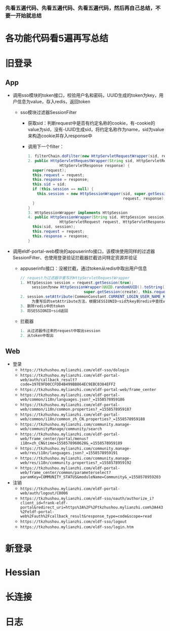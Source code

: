 ### 先看五遍代码、先看五遍代码、先看五遍代码，然后再自己总结，不要一开始就总结



# 各功能代码看5遍再写总结

# 旧登录

## App

* 调用sso模块的token接口，校验用户名和密码，UUID生成的token为key，用户信息为value，存入redis，返回token

  * sso模块过滤器SessionFilter

    * 获取sid：判断request中是否有约定名称的cookie，有-cookie的value为sid，没有-UUID生成sid，将约定名称作为name，sid为value来构造cookie并存入response中

    * 调用下一个filter：

      ```java
      1. filterChain.doFilter(new HttpServletRequestWrapper(sid, request, response), response);
      2. public HttpServletRequestWrapper(String sid, HttpServletRequest request,
      	            HttpServletResponse response) {
        super(request);
        this.request = request;
        this.response = response;
        this.sid = sid;         
        if (this.session == null) {
          this.session = new HttpSessionWrapper(sid, super.getSession(false),
                                                request, response);
        }
      }
      3. HttpSessionWrapper implements HttpSession
      4. public HttpSessionWrapper(String sid, HttpSession session,
      	            HttpServletRequest request, HttpServletResponse response) {
        this(sid, session);
        this.request = request;
        this.response = response;
      }
      ```

* 调用eldf-portal-web模块的appuserinfo接口，该模块使用同样的过滤器SessionFilter、也使用登录验证拦截器拦截访问特定资源并验证

  * appuserinfo接口：没被拦截，通过token从redis中取出用户信息

    ```java
    // request为过滤器中重写的HttpServletRequestWrapper
    1. HttpSession session = request.getSession(true);
    	 session为new HttpSessionWrapper(UUID.randomUUID().toString(),
    	                        super.getSession(create), this.request, this.response);
    2. session.setAttribute(CommonConstant.CURRENT_LOGIN_USER_NAME_KEY, username);
    	 为重写后的setAttribute方法，根据SESSIONID+sid为key到redis中查找value为Map的session，没有则新建Map为sesssion，存入name、value参数，然后再存入redis
    3. 删除redis中的token
    3. 将SESSIONID+sid返回
    ```

  * 拦截器

    ```java
    1. 从过滤器传过来的request中取出session
    2. 从token中取出
    ```

    



## Web

* 登录
  * `https://tkzhushou.mylianzhi.com/eldf-sso/dologin`
  * `https://tkzhushou.mylianzhi.com/eldf-portal-web/auth/callback_result?code=197E9FD0CCFDD4B499BB864EC9EBC0384EFF2`
  * `https://tkzhushou.mylianzhi.com/eldf-portal-web/frame_center`
  * `https://tkzhushou.mylianzhi.com/eldf-portal-web/common/i18n/languages.json?_=1558578959186`
  * `https://tkzhushou.mylianzhi.com/eldf-portal-web/common/i18n/common.properties?_=1558578959187`
  * `https://tkzhushou.mylianzhi.com/eldf-portal-web/common/i18n/common_zh_CN.properties?_=1558578959188`
  * `https://tkzhushou.mylianzhi.com/community.manage-web/communityManage/community/search`
  * `https://tkzhushou.mylianzhi.com/eldf-portal-web/frame_center/portal/menus?i18n=zh_CN&time=1558578960628&_=1558578959189`
  * `https://tkzhushou.mylianzhi.com/community.manage-web/res/i18n/languages.json?_=1558578959191`
  * `https://tkzhushou.mylianzhi.com/community.manage-web/res/i18n/community.properties?_=1558578959192`
  * `https://tkzhushou.mylianzhi.com/eldf-portal-web/frame_center/common/parameterselect?paramKey=COMMUNITY_STATUS&moduleName=Community&_=1558578959203`
* 注销
  * `https://tkzhushou.mylianzhi.com/eldf-portal-web/auth/logout/C0006`
  * `https://tkzhushou.mylianzhi.com/eldf-sso/oauth/authorize_i?client_id=frank-eldf-portal&redirect_uri=https%3A%2F%2Ftkzhushou.mylianzhi.com%3A443%2Feldf-portal-web%2Fauth%2Fcallback_result&response_type=code&scope=read`
  * `https://tkzhushou.mylianzhi.com/eldf-sso/logout`
  * `https://tkzhushou.mylianzhi.com/eldf-sso/login.htm`

# 新登录

# Hessian

# 长连接

# 日志




